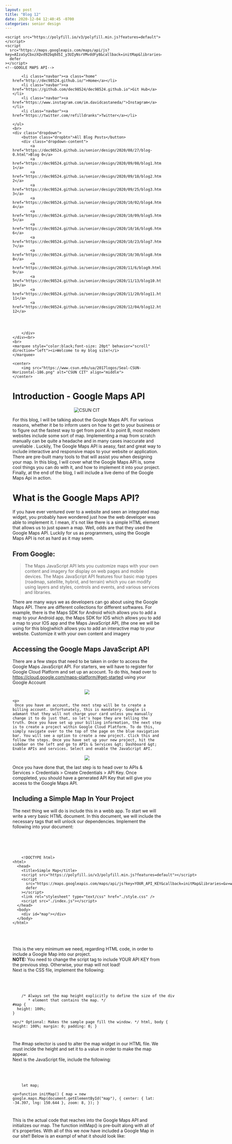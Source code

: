 ```yaml
---
layout: post
title: "Blog 12"
date: 2020-12-04 12:40:45 -0700
categories: senior design
---
```


<html>


<head>
  
  
<style>
     {% include custom.css %} 
</style>

  
  
   <!--GOOGLE MAPS API (WITH MY API KEY)-->
    <script src="https://polyfill.io/v3/polyfill.min.js?features=default"></script>
    <script
      src="https://maps.googleapis.com/maps/api/js?key=AIzaSyCbxzXQvd92bq8d5I_y3UIyNsrVMvddFy8&callback=initMap&libraries=&v=weekly"
      defer
    ></script>
    <!--GOOGLE MAPS API-->
<script defer>{% include maps.js %}</script>
<title>Blog 12</title>

  
  
  
  </head>
<body>
    <ul class="navbar">

        <li class="navbar"><a class="home" href="http://dec98524.github.io/">Home</a></li>
        <li class="navbar"><a href="https://github.com/dec98524/dec98524.github.io">Git Hub</a></li>
        <li class="navbar"><a href="https://www.instagram.com/im.davidcastaneda/">Instagram</a></li>
        <li class="navbar"><a href="https://twitter.com/refilldranks">Twitter</a></li>

    </ul>
    <br>
    <div class="dropdown">
        <button class="dropbtn">All Blog Posts</button>
        <div class="dropdown-content">
            <a href="https://dec98524.github.io/senior/design/2020/08/27/blog-0.html">Blog 0</a>
            <a href="https://dec98524.github.io/senior/design/2020/09/08/blog1.html">Blog 1</a>
            <a href="https://dec98524.github.io/senior/design/2020/09/18/blog2.html">Blog 2</a>
            <a href="https://dec98524.github.io/senior/design/2020/09/25/blog3.html">Blog 3</a>
            <a href="https://dec98524.github.io/senior/design/2020/10/02/blog4.html">Blog 4</a>
            <a href="https://dec98524.github.io/senior/design/2020/10/09/blog5.html">Blog 5</a>
            <a href="https://dec98524.github.io/senior/design/2020/10/16/blog6.html">Blog 6</a>
            <a href="https://dec98524.github.io/senior/design/2020/10/23/blog7.html">Blog 7</a>
            <a href="https://dec98524.github.io/senior/design/2020/10/30/blog8.html">Blog 8</a>
            <a href="https://dec98524.github.io/senior/design/2020/11/6/blog9.html">Blog 9</a>
            <a href="https://dec98524.github.io/senior/design/2020/11/13/blog10.html">Blog 10</a>
            <a href="https://dec98524.github.io/senior/design/2020/11/20/blog11.html">Blog 11</a>
            <a href="https://dec98524.github.io/senior/design/2020/12/04/blog12.html">Blog 12</a>
            



        </div>
    </div><br>
    <br>
    <marquee style="color:black;font-size: 20pt" behavior="scroll" direction="left"><i>Welcome to my blog site!</i>
    </marquee>

    <center>
        <img src="https://www.csun.edu/ua/2017logos/Seal-CSUN-Horizontal-186.png" alt="CSUN CIT" align="middle">
    </center>

  <h1>
     Introduction - Google Maps API 
  </h1>
   <center>
        <img class="" src="https://sspectra.net/wp-content/uploads/2018/05/google-maps-api.jpg" alt="CSUN CIT" align="middle">
    </center>
  <p>
   For this blog, I will be talking about the Google Maps API. For various reasons, whether it be to inform users on how to get to your business or to figure out the fastest way to get from point A to point B, most modern websites include some sort of map. Implementing a map from scratch manually can be quite a headache and in many cases inaccurate and unreliable . Luckily, The Google Maps API is aeasy, fast and great way to include interactive and responsive maps to your website or application. There are pre-built many tools to that will assist you when designing your map. In this blog, I will cover what the Google Maps API is, some cool things you can do with it, and how to implement it into your project. Finally, at the end of the blog, I will include a live demo of the Google Maps Api in action. 
  </p>
  
<h1>
  What is the Google Maps API?
  </h1>
  
  <p>
    If you have ever ventured over to a website and seen an integrated map widget, you probably have wondered just how the web developer was able to implement it. I mean, it's not like there is a simple HTML element that allows us to just spawn a map. Well, odds are that they used the Google Maps API. Luckily for us as programmers, using the Google Maps API is not as hard as it may seem.</p> 
 <h2>
   From Google: 
  </h2>
  <blockquote>
   The Maps JavaScript API lets you customize maps with your own content and imagery for display on web pages and mobile devices. The Maps JavaScript API features four basic map types (roadmap, satellite, hybrid, and terrain) which you can modify using layers and styles, controls and events, and various services and libraries.
  </blockquote>
<p>
  There are many ways we as developers can go about using the Google Maps API. There are different collections for different softwares. For example, there is the Maps SDK for Android which allows you to add a map to your Android app, the Maps SDK for IOS which allows you to add a map to your IOS app and the Maps JavaScript API, (the one we will be using for  this blog)which allows you to add an interactive map to your website. Customize it with your own content and imagery

  </p>
  
  <h2>
Accessing the Google Maps JavaScript API   </h2>
  <p>
    There are a few steps that need to be taken in order to access the Google Maps JavaScript API. For starters, we will have to register for Google Cloud Platform and set up an acocunt. To do this, head over to <a href ="https://cloud.google.com/maps-platform/#get-started">https://cloud.google.com/maps-platform/#get-started</a> using your Google Account    </p>
      <center>
  <img src="https://cdn.glitch.com/7ac5fb3c-a292-4382-953b-ef7237693bce%2Fa3f4bfe1-13f8-4269-8c36-00b3ae3ff675.image.png?v=1607109146972">
    </center>
    
    
    <p>
     Once you have an account, the next step will be to create a billing account. Unfortunately, this is mandatory. Google is adamant that they will not charge your card unless you manually change it to do just that, so let's hope they are telling the truth. Once you have set up your billing information, the next step is to create a project within Google Cloud Platform. To do this, simply navigate over to the top of the page on the blue navigation bar. You will see a option to create a new project. Click this and follow the steps. Once you have set up your new project, hit the sidebar on the left and go to APIs & Services &gt; Dashboard &gt; Enable APIs and services. Select and enable the JavaScript API.
  </p>
     <center>
  <img src="https://cdn.glitch.com/7ac5fb3c-a292-4382-953b-ef7237693bce%2F768d995a-0ce5-4148-997e-7f82ed6ee740.image.png?v=1607109794697">
    </center>
  <p>
Once you have done that,  the last step is to head over to APIs & Services &gt; Credentials &gt; Create Credentials &gt; API Key. Once comppleted, you should have a generated API Key that will give you access to the Google Maps API.
  </p>
  
  
  
  
  <h2>
Including a Simple Map In Your Project
  </h2>
  
  <p>
 The next thing we will do is include this in a webb app. To start we will write a very basic HTML document. In this document, we will include the necessary tags that will unlock our dependencies. Implement the following into your document:
  </p>
    <br>
  <code>
    <xmp>
    <!DOCTYPE html>
<html>
  <head>
    <title>Simple Map</title>
    <script src="https://polyfill.io/v3/polyfill.min.js?features=default"></script>
    <script
      src="https://maps.googleapis.com/maps/api/js?key=YOUR_API_KEY&callback=initMap&libraries=&v=weekly"
      defer
    ></script>
    <link rel="stylesheet" type="text/css" href="./style.css" />
    <script src="./index.js"></script>
  </head>
  <body>
    <div id="map"></div>
  </body>
</html>
    </xmp>
  </code>
<br>
  <p>
    This is the very minimum we need, regarding HTML code, in order to include a Google Map into our project. <br>
    <b>NOTE:</b> You need to change the script tag to include YOUR API KEY from the previous step. Otherwise, your map will not load!<br>
    Next is the CSS file, implement the following:
  </p>
  <code>
  <xmp>
    /* Always set the map height explicitly to define the size of the div
       * element that contains the map. */
#map {
  height: 100%;
}

/* Optional: Makes the sample page fill the window. */
html,
body {
  height: 100%;
  margin: 0;
  padding: 0;
}
    </xmp>
  </code>
 <p>
   The #map selector is used to alter the map widget in our HTML file. We must inclde the height and set it to a value in order to make the map appear.<br>
   Next is the JavaScript file, include the following: 
  </p>
  
  <code>
  <xmp>
    let map;

function initMap() {
  map = new google.maps.Map(document.getElementById("map"), {
    center: { lat: -34.397, lng: 150.644 },
    zoom: 8,
  });
}
    </xmp>
  </code>
  <p>
    This is the actual code that reaches into the Google Maps API and initializes our map. The function initMap() is pre-built along with all of it's properties. With all of this we now have included a Google Map in our site!! Below is an exampl of what it should look like:
  </p>
  
  <div style="height: 50%" id="map"></div>
  
  <h2>
  Included Tools  
  </h2>
  <p>
    There are a ton of customization options available for you as a developer within the Maps API. Here are some examples:
  </p>
  <ul>
      <li>Custom Markers and Pins</li>
      <li>Custom Map Themes</li>
      <li>Shape Tools</li>
      <li>Disable/Enable UI</li>
      <li>Tooltips</li>
      <li>Heat Maps</li>
  </ul>
  <p>
    * Full dcoumentation at <a href="https://developers.google.com/maps/documentation">https://developers.google.com/maps/documentation</a>
  </p>
  
  
  
  <h1>
     Final Thoughts
  </h1>
  <p>
  Being able to include a fully functioning map into a website can be very helpful. I am happy to have learned how to use the Google Maps API because Google Maps is arguably the best map service in the world. The possibilites of what can be devloped are endless. For my starter project, I used the Google Maps API to make a game where the user guesses where certain buildings are at the CSUN Campus. <a href="https://david-maps-project.glitch.me/">Here is a link</a> to the project. I was able to create many different features with all the pre built tools such as drawing rectangles via coordinates, adding event listeners, etc. I am eager to learn more APIs in the future!
  </p>
    <marquee style="color:black;font-size: 20pt" behavior="scroll" direction="left">Thanks for reading. See you next
        week!</marquee>
  
   <script src="https://ajax.googleapis.com/ajax/libs/jquery/3.5.1/jquery.min.js"></script>
<script src="https://cdnjs.cloudflare.com/ajax/libs/slick-carousel/1.8.1/slick.min.js" integrity="sha512-XtmMtDEcNz2j7ekrtHvOVR4iwwaD6o/FUJe6+Zq+HgcCsk3kj4uSQQR8weQ2QVj1o0Pk6PwYLohm206ZzNfubg==" crossorigin="anonymous"></script>
</body>

</html> 


